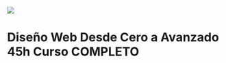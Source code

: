 ![](https://img-a.udemycdn.com/course/750x422/809410_4666_6.jpg)
# Diseño Web Desde Cero a Avanzado 45h Curso COMPLETO
